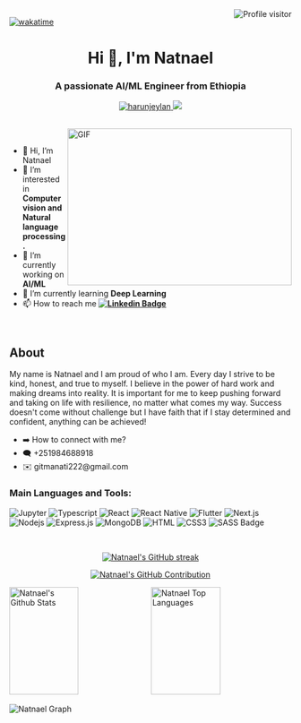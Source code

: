 
<a href="https://komarev.com/ghpvc/?username=gulelaat">
  <img align="right" src="https://komarev.com/ghpvc/?username=gulelaat&label=Visitors&color=0e75b6&style=flat" alt="Profile visitor" />
</a>


[![wakatime](https://wakatime.com/badge/user/cc882208-c983-46cb-b4f5-ed20bb5c6e07.svg)](https://wakatime.com/@cc882208-c983-46cb-b4f5-ed20bb5c6e07)




<h1 align="center">Hi 👋, I'm Natnael</h1>
<h3 align="center">A passionate AI/ML Engineer from Ethiopia</h3>


<p align="center">
 <a href="https://www.linkedin.com/in/natnael-g" target="_blank">
  <img src="https://img.shields.io/badge/LinkedIn-0077B5?style=for-the-badge&logo=linkedin&logoColor=white" alt="harunjeylan"/>
 </a>
 <a href="https://x.com/elnathan00" target="_blank">
  <img src="https://img.shields.io/badge/x-1DA1F2?style=for-the-badge&logo=x&logoColor=white" />
 </a> 
</p>
<br />

<img align="right" top="450" height="280" width="400" alt="GIF" src="https://media.giphy.com/media/SWoSkN6DxTszqIKEqv/giphy.gif">

<br />

- 👋 Hi, I’m Natnael
- 👀 I’m interested in **Computer vision and Natural language processing.**
- 🔭 I’m currently working on **AI/ML**
- 🌱 I’m currently learning **Deep Learning**
- 📫 How to reach me **[![Linkedin Badge](https://img.shields.io/badge/-Natnael-blue?style=flat&logo=Linkedin&logoColor=white)](https://www.linkedin.com/in/natnael-g/)**

<br />
<H2>About</H2>
<p>My name is Natnael and I am proud of who I am. Every day I strive to be kind, honest, and true to myself. I believe in the power of hard work and making dreams into reality. It is important for me to keep pushing forward and taking on life with resilience, no matter what comes my way. Success doesn't come without challenge but I have faith that if I stay determined and confident, anything can be achieved!</p>

<ul>
  <li>
    ➡️ How to connect with me?
  </li>
    <li>
      🗨️ +251984688918
  </li>
    <li>
      ✉️ gitmanati222@gmail.com
  </li>
  </ul>

### Main Languages and Tools:
![Jupyter](https://img.shields.io/badge/Jupyter-F0DB4F?style=for-the-badge&logo=jupyter&logoColor=F0DB4F)
![Typescript](https://img.shields.io/badge/Typescript-007acc?style=for-the-badge&labelColor=black&logo=typescript&logoColor=007acc)
![React](https://img.shields.io/badge/-React-61DBFB?style=for-the-badge&labelColor=black&logo=react&logoColor=61DBFB)
![React Native](https://img.shields.io/badge/React_Native-20232A?style=for-the-badge&logo=react&logoColor=61DAFB)
![Flutter](https://img.shields.io/badge/flutter-20232A?style=for-the-badge&logo=flutter&logoColor=61DAFB)
![Next.js](https://img.shields.io/badge/next.js-000000?style=for-the-badge&logo=nextdotjs&logoColor=white)
![Nodejs](https://img.shields.io/badge/Nodejs-3C873A?style=for-the-badge&labelColor=black&logo=node.js&logoColor=3C873A)
![Express.js](https://img.shields.io/badge/Express.js-000000?style=for-the-badge&logo=express&logoColor=white)
![MongoDB](https://img.shields.io/badge/MongoDB-4EA94B?style=for-the-badge&logo=mongodb&logoColor=white)
![HTML](https://img.shields.io/badge/HTML5-E34F26?style=for-the-badge&logo=html5&logoColor=white)
![CSS3](https://img.shields.io/badge/CSS3-1572B6?style=for-the-badge&logo=css3&logoColor=white)
![SASS Badge](https://img.shields.io/badge/Sass-CC6699?style=for-the-badge&logo=sass&logoColor=white)

<br/>


<p align="center">
  <a href="https://github.com/gulelaat">
    <img src="https://github-readme-streak-stats.herokuapp.com/?user=gulelaat&theme=radical&border=7F3FBF&background=0D1117" alt="Natnael's GitHub streak"/>
  </a>
</p>

<p align="center">
  <a href="https://github.com/gulelaat">
    <img src="https://github-profile-summary-cards.vercel.app/api/cards/profile-details?username=gulelaat&theme=radical" alt="Natnael's GitHub Contribution"/>
  </a>
</p>

<a> 
    <a href="https://github.com/gulelaat"><img alt="Natnael's Github Stats" src="https://denvercoder1-github-readme-stats.vercel.app/api?username=gulelaat&show_icons=true&count_private=true&theme=react&border_color=7F3FBF&bg_color=0D1117&title_color=F85D7F&icon_color=F8D866" height="192px" width="49.5%"/></a>
  <a href="https://github.com/gulelaat"><img alt="Natnael Top Languages" src="https://denvercoder1-github-readme-stats.vercel.app/api/top-langs/?username=gulelaat&langs_count=8&layout=compact&theme=react&border_color=7F3FBF&bg_color=0D1117&title_color=F85D7F&icon_color=F8D866" height="192px" width="49.5%"/></a>
  <br/>
</a>

![Natnael Graph](https://github-readme-activity-graph.vercel.app/graph?username=gulelaat&custom_title=Natnael%20GitHub%20Activity%20Graph&bg_color=0D1117&color=7F3FBF&line=7F3FBF&point=7F3FBF&area_color=FFFFFF&title_color=FFFFFF&area=true)





